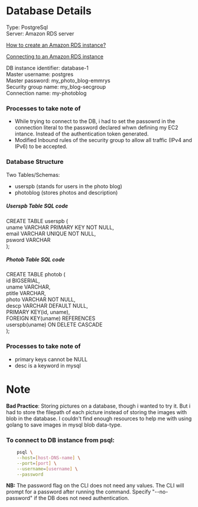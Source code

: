 # Database Details

Type: PostgreSql <br>
Server: Amazon RDS server <br>

<p>
<a href="https://docs.aws.amazon.com/AmazonRDS/latest/UserGuide/USER_CreateDBInstance.html">How to create an Amazon RDS instance?</a></p>

<p>
<a href="https://docs.aws.amazon.com/AmazonRDS/latest/UserGuide/CHAP_CommonTasks.Connect.html">Connecting to an Amazon RDS instance</a></p>

DB instance identifier: database-1 <br>
Master username: postgres <br>
Master password: my_photo_blog-emmrys <br>
Security group name: my_blog-secgroup <br>
Connection name: my-photoblog <br>

<h3>Processes to take note of </h3>

<ul>
<li>While trying to connect to the DB, i had to set the passowrd in the connection literal to the password declared whwn defining my EC2 intance. Instead of the authentication token generated.

<li>Modified Inbound rules of the security group to allow all traffic (IPv4 and IPv6) to be accepted.
</ul>

<h3>Database Structure</h3>

Two Tables/Schemas: 
<ul>
    <li> userspb (stands for users in the photo blog)
    <li> photoblog (stores photos and description)
</ul>

<h5>Userspb Table SQL code</h5>

CREATE TABLE userspb ( <br>
    uname VARCHAR PRIMARY KEY NOT NULL, <br>
    email VARCHAR UNIQUE NOT NULL, <br>
    psword VARCHAR <br>
); <br>

<h5>Photob Table SQL code</h5>

CREATE TABLE photob ( <br>
    id BIGSERIAL, <br>
    uname VARCHAR, <br>
    ptitle VARCHAR, <br>
    photo VARCHAR NOT NULL, <br>
    descp VARCHAR DEFAULT NULL, <br>
    PRIMARY KEY(id, uname), <br>
    FOREIGN KEY(uname) REFERENCES <br> userspb(uname) ON DELETE CASCADE <br>
); <br>

<h3>Processes to take note of </h3>
<ul>
    <li> primary keys cannot be NULL
    <li> desc is a keyword in mysql
</ul>

# Note
<b>Bad Practice</b>: Storing pictures on a database, though i wanted to try it. But i had to store the filepath of each picture instead of storing the images with blob in the database. I couldn't find enough resources to help me with using golang to save images in mysql blob data-type. 

<h3>To connect to DB instance from psql:</h3>

```bash
    psql \
    --host=[host-DNS-name] \
    --port=[port] \
    --username=[username] \
    --password 
```

<b>NB:</b> The password flag on the CLI does not need any values. The CLI will prompt for a password after running the command. Specify "--no-password" if the DB does not need authentication.
